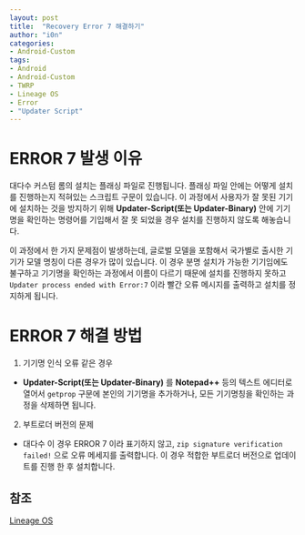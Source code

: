 ```yaml
---
layout: post
title:  "Recovery Error 7 해결하기"
author: "i0n"
categories:
- Android-Custom
tags:
- Android
- Android-Custom
- TWRP
- Lineage OS
- Error
- "Updater Script"
---
```


# ERROR 7 발생 이유
대다수 커스텀 롬의 설치는 플래싱 파일로 진행됩니다. 플래싱 파일 안에는 어떻게 설치를 진행하는지 적혀있는 스크립트 구문이 있습니다. 이 과정에서 사용자가 잘 못된 기기에 설치하는 것을 방지하기 위해 **Updater-Script(또는 Updater-Binary)** 안에 기기명을 확인하는 명령어를 기입해서 잘 못 되었을 경우 설치를 진행하지 않도록 해놓습니다.

이 과정에서 한 가지 문제점이 발생하는데, 글로벌 모델을 포함해서 국가별로 출시한 기기가 모델 명칭이 다른 경우가 많이 있습니다. 이 경우 분명 설치가 가능한 기기임에도 불구하고 기기명을 확인하는 과정에서 이름이 다르기 때문에 설치를 진행하지 못하고 `Updater process ended with Error:7` 이라 빨간 오류 메시지를 출력하고 설치를 정지하게 됩니다.


# ERROR 7 해결 방법

1. 기기명 인식 오류 같은 경우
  * **Updater-Script(또는 Updater-Binary)** 를 **Notepad++** 등의 텍스트 에디터로 열어서 `getprop` 구문에 본인의 기기명을 추가하거나, 모든 기기명칭을 확인하는 과정을 삭제하면 됩니다.

2. 부트로더 버전의 문제
  * 대다수 이 경우 ERROR 7 이라 표기하지 않고, `zip signature verification failed!` 으로 오류 메세지를 출력합니다. 이 경우 적합한 부트로더 버전으로 업데이트를 진행 한 후 설치합니다.


## 참조
[Lineage OS](http://www.lineageosdownloads.com/fix-error-7-lineage-os/)
